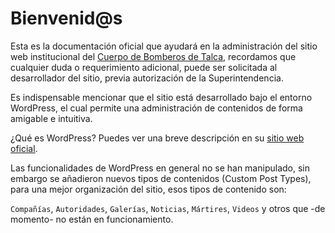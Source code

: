 # Bienvenid@s

Esta es la documentación oficial que ayudará en la administración del sitio web institucional del [Cuerpo de Bomberos de Talca](https://bomberostalca.cl), recordamos que cualquier duda o requerimiento adicional, puede ser solicitada al desarrollador del sitio, previa autorización de la Superintendencia.

Es indispensable mencionar que el sitio está desarrollado bajo el entorno WordPress, el cual permite una administración de contenidos de forma amigable e intuitiva.

¿Qué es WordPress? Puedes ver una breve descripción en su [sitio web oficial](https://es.wordpress.org/).

Las funcionalidades de WordPress en general no se han manipulado, sin embargo se añadieron nuevos tipos de contenidos (Custom Post Types), para una mejor organización del sitio, esos tipos de contenido son:

`Compañías`, `Autoridades`, `Galerías`, `Noticias`, `Mártires`, `Videos` y otros que -de momento- no están en funcionamiento.
<!--stackedit_data:
eyJoaXN0b3J5IjpbLTEwNDU5Mjg0ODQsMjAzMzgzODEwLC03MD
g3ODI1MzQsMTgxODA3NzMwMiw2MTk3MTczNTEsNjQyMTMyMjc1
LDE3OTk3NjQzMzhdfQ==
-->